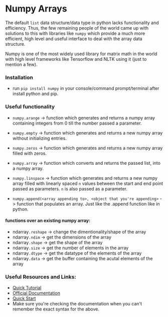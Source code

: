 # Numpy Arrays
The default `list` data structure/data type in python lacks functionality and efficiency. Thus, the few remaining people of the world came up with solutions to this with libraries like `numpy` which provide a much more efficient, high level and useful interface to deal with the array data structure.


Numpy is one of the most widely used library for matrix math in the world with high level frameworks like Tensorflow and NLTK using it (just to mention a few). 


### Installation
- run `pip install numpy` in your console/command prompt/terminal after install python and pip.

### Useful functionality
- `numpy.arange` -> function which generates and returns a numpy array containing integers from 0 till the number passed a parameter.

- `numpy.empty` -> function which generates and returns a new numpy array without initializing entries.

- `numpy.zeros` -> function which generates and returns a new numpy array filled with zeros.

- `numpy.array` -> function which converts and returns the passed list, into a numpy array.

- `numpy.linspace` -> function which generates and returns a new numpy array filled with linearly spaced `n` values between the start and end point passed as parameters. `n` is also passed as a parameter.

- `numpy.append(<array appending to>, <object that you're appending>` -> function that populates an array. Just like the .append function like in python. 

#### functions over an existing numpy array:
 - ndarray`.reshape` -> change the dimentionality/shape of the array
 - ndarray`.ndim` -> get the dimensions of the array
 - ndarray`.shape` -> get the shape of the array
 - ndarray`.size` -> get the number of elements in the array
 - ndarray`.dtype` -> get the datatype of the elements of the array
 - ndarray`.data` -> get the buffer containing the acutal elements of the array

### Useful Resources and Links:
- [Quick Tutorial](https://www.youtube.com/watch?v=8JfDAm9y_7s)
- [Official Documentation](https://docs.scipy.org/doc/numpy-1.13.0/reference/index.html)
- [Quick Start](https://docs.scipy.org/doc/numpy-1.13.0/user/quickstart.html)   
- Make sure you're checking the documentation when you can't remember the exact syntax for the above. 
